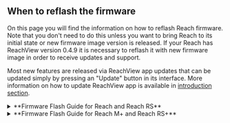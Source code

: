 ## When to reflash the firmware

On this page you will find the information on how to reflash Reach firmware.
Note that you don't need to do this unless you want to bring Reach to its initial state or new firmware image version is released. If your Reach has ReachView version 0.4.9 it is necessary to reflash it with new firmware image in order to receive updates and support.

Most new features are released via ReachView app updates that can be updated simply by pressing an "Update" button in its interface. More information on how to update ReachView app is available in [introduction section](/common/reachview/#updating).

<details close>
<summary>**Firmware Flash Guide for Reach and Reach RS**</summary>

## Emlid Reach RTK firmware download

Get the latest version:

[**Reach Image v2.16  ↓**](https://files.emlid.com/images/ReachImage_v2.16.0.zip), [(md5)](https://files.emlid.com/images/reachview-MD5SUMS)


## Flashing process

#### Windows

Before flashing:

* Install [Intel Edison driver](http://files.emlid.com/firmware-reflashing-tool/IntelEdisonDriverSetup1.2.1.exe)
* Unzip downloaded image
* Download copy of [dfu-util.exe](https://files.emlid.com/images/dfu-util/dfu-util.exe) and [libusb-1.0.dll](https://files.emlid.com/images/dfu-util/libusb-1.0.dll)
* Place these files in the same folder as the image files
* Unplug Reach if it's plugged in

To flash:

1. Navigate to the image directory
2. Run `flashall.bat`
3. Plug Reach in
4. Monitor progress in the terminal window
5. Proceed to "After flashing"

#### Mac OS X

Before flashing:

* Unzip downloaded image
* Install **[homebrew](http://brew.sh)**
* Install dependencies with `brew install dfu-util coreutils gnu-getopt`
* Unplug Reach if it's plugged in

To flash:

1. `cd` into the image directory
2. Run `./flashall.sh`
3. Plug Reach in
4. Monitor progress in the terminal window
5. Proceed to "After flashing"

#### Linux

Before flashing:

* Unzip downloaded image
* Install dfu-util with `sudo apt-get install dfu-util`
* Unplug Reach if it's plugged in

To flash:

1. `cd` into the image directory
2. Run `sudo ./flashall.sh`
3. Plug Reach in
4. Monitor progress in the terminal window
5. Proceed to "After flashing"

## After flashing

After the initial process is done, Reach will reboot. **Do not unplug it until it reboots and goes through the initial setup process completely**.


Proceed to Quickstart section to set up your Reach / Reach RS:

* [Quickstart for Reach](https://docs.emlid.com/reach/quickstart/)
* [Quickstart for Reach RS](https://docs.emlid.com/reachrs/quickstart/)

</details>

<details close>

<summary>**Firmware Flash Guide for Reach M+ and Reach RS+**</summary>

## Emlid Reach M+ and Reach RS+ firmware download

Get the latest version:

[**Reach Plus Image v2.16  ↓**](http://files.emlid.com/images/reach-plus-v2.16.0.zip), [(md5)](http://files.emlid.com/images/reach-plus-MD5SUMS)

## Flashing process

!!! note "" 
	In the meantime, please use Windows operating system to flash your Reach M+ or Reach RS+ device. Flash tool for Mac OS X and Linux are coming soon.

Get Firmware Flash tool for Windows: [Reach Firmware Flash Tool](https://files.emlid.com/rs-plus-flasher/Reach%20Firmware%20Flash%20Tool.zip).

#### Flashing Reach M+ and Reach RS+

Before the first launch of Flash tool you need to install USB driver using Zadig tool. You can find Zadig.exe file in Firmware Flash tool zip-folder. Reach should be connected in Firmware Update mode.

##### Entering Firmware Update Mode

To enable Firmware Update mode on **Reach RS+** press and hold the power button and then plug the USB into PC. All three LEDs should blink several times simultaneously, and then start blinking one after another. <br> <p style="text-align:center" ><img src="../img/reachview/firmware-reflashing/flashing-mode.gif" style="width: 400px;" /></p>

To enable Firmware Update mode on **Reach M+** use pin to press and hold button, located in deepening under power LED and then plug the USB into PC. No LEDs should blink. <br> <p style="text-align:center" ><img src="../img/reachview/firmware-reflashing/flashing-mode-m.gif" style="width: 400px;" /></p>

After connecting Reach in Firmware Update mode run Zadig.exe and wait for '1 device found' message in bottom left corner. 

!!! tip ""
	You have to install the driver with Zadig on your PC just once. During the next firmware update, you can skip this step.

Then press '**install driver**' button.

<p style="text-align:center" ><img src="../img/reachview/firmware-reflashing/zadig-tool.PNG"/></p>

!!! note ""
	Tick the "Edit" checkbox on the right hand side and enter any USB device name you like. Later it will help to distinguish your device from other USB entries in the Device Manager.


To flash:

* Unzip downloaded image and Firmware Flash tool to **C:\Emlid**
* Run **Reach Firmware Flash Tool.exe** as an administrator
* Connect Reach in Firmware Update mode to PC and wait until eMMC is initialized
* In the "**Image File**" field select Reach image
* Check disk letter in "**Device**" field to ensure you are flashing Reach, not another device

<p style="text-align:center" ><img src="../img/reachview/firmware-reflashing/reachplus-flasher.PNG"/></p>

* Hit **Start**. It will initiate flash process
* Proceed to "After flashing"

## After flashing

If flashing has been completed successfully you will see 'Device is rebooting...' message. You may disconnect your Reach M+ or RS+ at this point.

The LEDs are off while device is rebooting. They will glow up approximately in 1 minute.

Proceed to Quickstart section to set up your Reach M+ or Reach RS+:

* [Quickstart for Reach M+](https://docs.emlid.com/reachm-plus/quickstart/)
* [Quickstart for Reach RS+](https://docs.emlid.com/reachrs/quickstart/)

</details>


